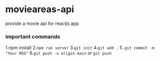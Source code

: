# movieareas-api

provide a movie api for reactjs app

### important commands

1.npm install
2.`npm run server`
3.`git init`
4.`git add .`
5`.git commit -m "Your MSG"`
6.`git push -u origin main` or `git push`
